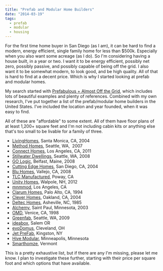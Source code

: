 ```yaml
---
title: "Prefab and Modular Home Builders"
date: "2014-03-19"
tags:
  - prefab
  - modular
  - housing
---
```


For the first time home buyer in San Diego (as I am), it can be hard to find a modern, energy efficient, single family home for less than \$500k. Especially when you also want some acreage (as I do). So I'm considering having a house built, in a year or two. I want it to be energy efficient, possibly net zero, possibly passive, and possibly capable of being off the grid. I also want it to be somewhat modern, to look good, and be high quality. All of that is hard to find at a decent price. Which is why I started looking at prefab and modular homes.

My search started with [Prefabulous + Almost Off the Grid](http://www.amazon.com/gp/product/1419703250/ref=as_li_ss_tl?ie=UTF8&camp=1789&creative=390957&creativeASIN=1419703250&linkCode=as2&tag=simpixelated-20), which includes lots of beautiful examples and plenty of references. Combined with my own research, I've put together a list of the prefab/modular home builders in the United States. I've included the location and year founded, when it was easy to find.

All of these are "affordable" to some extent. All of them have floor plans of at least 1,200+ square feet and I'm not including cabin kits or anything else that's too small to be livable for a family of three.

- [LivingHomes](http://www.livinghomes.net), Santa Monica, CA, 2004
- [Method Homes](http://methodhomes.net), Seattle, WA,  2007
- [Connect Homes](http://www.connect-homes.com), Los Angeles, CA, 2011
- [Stillwater Dwellings](https://stillwaterdwellings.com), Seattle, WA, 2008
- [GO Logic](http://www.gologic.us), Belfast, Maine, 2008
- [Cutting Edge Homes](http://www.gologic.us), San Diego, CA, 2004
- [Blu Homes](http://www.gologic.us), Vallejo, CA, 2008
- [TLC Manufactured](http://www.tlcmanufacturedhomes.com), Poway, CA
- [Unity Homes](http://unityhomes.com), Walpole, NH, 2012
- [mnmmod](http://unityhomes.com), Los Angeles, CA
- [Clarum Homes](http://www.clarum.com), Palo Alto, CA, 1994
- [Clever Homes](http://www.cleverhomes.net), Oakland, CA, 2004
- [Deltec Homes](http://www.deltechomes.com), Asheville, NC, 1985
- [Alchemy](http://www.weehouse.com), Saint Paul, Minnesota, 2003
- [OMD](http://www.designmobile.com), Venice, CA, 1998
- [Greenfab](http://www.greenfab.com), Seattle, WA, 2009
- [ideabox](http://www.ideabox.us), Salem OR
- [evoDomus](http://www.evodomus.com), Cleveland, OH
- [Jet PreFab](http://jetprefab.com), Kingston, NY
- [Hive Modular](http://www.hivemodular.com), Minneapolis, Minnesota
- [Smarthomze](http://smarthomze.com/), Vermont

This is a pretty exhaustive list, but if there are any I'm missing, please let me know. I plan to investigate these further, starting with their price per square foot and which options that have available.
